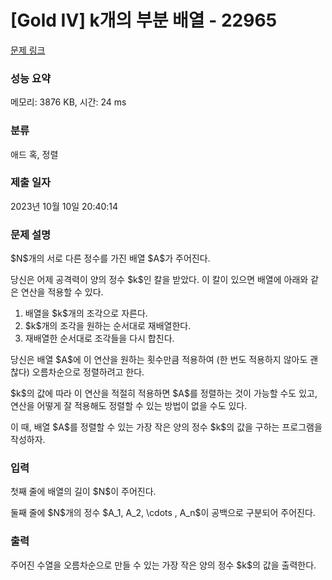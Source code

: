 # [Gold IV] k개의 부분 배열 - 22965 

[문제 링크](https://www.acmicpc.net/problem/22965) 

### 성능 요약

메모리: 3876 KB, 시간: 24 ms

### 분류

애드 혹, 정렬

### 제출 일자

2023년 10월 10일 20:40:14

### 문제 설명

<p>$N$개의 서로 다른 정수를 가진 배열 $A$가 주어진다.</p>

<p>당신은 어제 공격력이 양의 정수 $k$인 칼을 받았다. 이 칼이 있으면 배열에 아래와 같은 연산을 적용할 수 있다.</p>

<ol>
	<li>배열을 $k$개의 조각으로 자른다.</li>
	<li>$k$개의 조각을 원하는 순서대로 재배열한다.</li>
	<li>재배열한 순서대로 조각들을 다시 합친다.</li>
</ol>

<p>당신은 배열 $A$에 이 연산을 원하는 횟수만큼 적용하여 (한 번도 적용하지 않아도 괜찮다) 오름차순으로 정렬하려고 한다.</p>

<p>$k$의 값에 따라 이 연산을 적절히 적용하면 $A$를 정렬하는 것이 가능할 수도 있고, 연산을 어떻게 잘 적용해도 정렬할 수 있는 방법이 없을 수도 있다.</p>

<p>이 때, 배열 $A$를 정렬할 수 있는 가장 작은 양의 정수 $k$의 값을 구하는 프로그램을 작성하자.</p>

### 입력 

 <p>첫째 줄에 배열의 길이 $N$이 주어진다.</p>

<p>둘째 줄에 $N$개의 정수 $A_1, A_2, \cdots , A_n$이 공백으로 구분되어 주어진다.</p>

### 출력 

 <p>주어진 수열을 오름차순으로 만들 수 있는 가장 작은 양의 정수 $k$의 값을 출력한다.</p>

